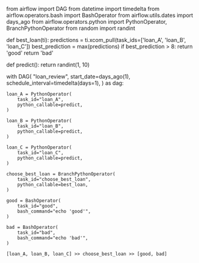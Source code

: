 from airflow import DAG
from datetime import timedelta
from airflow.operators.bash import BashOperator
from airflow.utils.dates import days_ago
from airflow.operators.python import PythonOperator, BranchPythonOperator
from random import randint

def best_loan(ti):
    predictions = ti.xcom_pull(task_ids=['loan_A', 'loan_B', 'loan_C'])
    best_prediction = max(predictions)
    if best_prediction > 8:
        return 'good'
    return 'bad'

def predict():
    return randint(1, 10)

with DAG(
    "loan_review",
    start_date=days_ago(1),
    schedule_interval=timedelta(days=1),
) as dag:

    loan_A = PythonOperator(
        task_id="loan_A",
        python_callable=predict,
    )

    loan_B = PythonOperator(
        task_id="loan_B",
        python_callable=predict,
    )

    loan_C = PythonOperator(
        task_id="loan_C",
        python_callable=predict,
    )

    choose_best_loan = BranchPythonOperator(
        task_id="choose_best_loan",
        python_callable=best_loan,
    )

    good = BashOperator(
        task_id="good",
        bash_command="echo 'good'",
    )

    bad = BashOperator(
        task_id="bad",
        bash_command="echo 'bad'",
    )

    [loan_A, loan_B, loan_C] >> choose_best_loan >> [good, bad]

